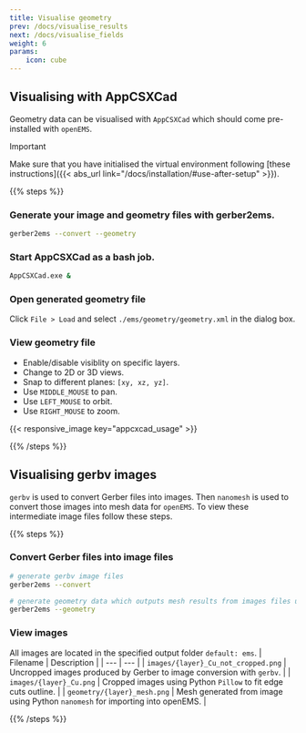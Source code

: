 ```yaml
---
title: Visualise geometry
prev: /docs/visualise_results
next: /docs/visualise_fields
weight: 6
params:
    icon: cube
---
```


## Visualising with AppCSXCad
Geometry data can be visualised with ```AppCSXCad``` which should come pre-installed with ```openEMS```.

> [!IMPORTANT]
> Make sure that you have initialised the virtual environment following [these instructions]({{< abs_url link="/docs/installation/#use-after-setup" >}}).


{{% steps %}}

### Generate your image and geometry files with gerber2ems.

```bash
gerber2ems --convert --geometry
```

### Start AppCSXCad as a bash job.
```bash
AppCSXCad.exe &
```

### Open generated geometry file
Click ```File > Load``` and select ```./ems/geometry/geometry.xml``` in the dialog box.

### View geometry file
- Enable/disable visiblity on specific layers.
- Change to 2D or 3D views.
- Snap to different planes: ```[xy, xz, yz]```.
- Use ```MIDDLE_MOUSE``` to pan.
- Use ```LEFT_MOUSE``` to orbit.
- Use ```RIGHT_MOUSE``` to zoom.

{{< responsive_image key="appcxcad_usage" >}}

{{% /steps %}}

## Visualising gerbv images
```gerbv``` is used to convert Gerber files into images. Then ```nanomesh``` is used to convert those images into mesh data for ```openEMS```. To view these intermediate image files follow these steps.

{{% steps %}}

### Convert Gerber files into image files
```bash
# generate gerbv image files
gerber2ems --convert

# generate geometry data which outputs mesh results from images files using nanomesh
gerber2ems --geometry
```

### View images
All images are located in the specified output folder ```default: ems```.
| Filename | Description |
| --- | --- |
| ```images/{layer}_Cu_not_cropped.png``` | Uncropped images produced by Gerber to image conversion with ```gerbv```. |
| ```images/{layer}_Cu.png``` | Cropped images using Python ```Pillow``` to fit edge cuts outline. |
| ```geometry/{layer}_mesh.png``` | Mesh generated from image using Python ```nanomesh``` for importing into openEMS. |

{{% /steps %}}

